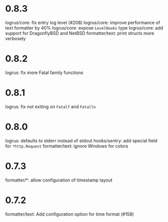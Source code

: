 # 0.8.3

logrus/core: fix entry log level (#208)
logrus/core: improve performance of text formatter by 40%
logrus/core: expose `LevelHooks` type
logrus/core: add support for DragonflyBSD and NetBSD
formatter/text: print structs more verbosely

# 0.8.2

logrus: fix more Fatal family functions

# 0.8.1

logrus: fix not exiting on `Fatalf` and `Fatalln`

# 0.8.0

logrus: defaults to stderr instead of stdout
hooks/sentry: add special field for `*http.Request`
formatter/text: ignore Windows for colors

# 0.7.3

formatter/\*: allow configuration of timestamp layout

# 0.7.2

formatter/text: Add configuration option for time format (#158)

